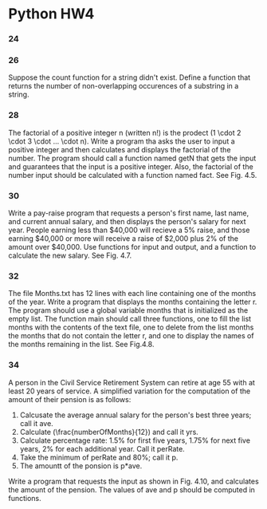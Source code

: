 # Python HW4

### 24

### 26
Suppose the count function for a string didn't exist. Define a function that returns the number of non-overlapping occurences of a substring in a string.

### 28
The factorial of a positive integer n (written n!) is the prodect \(1 \cdot 2 \cdot 3 \cdot ... \cdot n\). Write a program tha asks the user to input a positive integer and then calculates and displays the factorial of the number. The program should call a function named getN that gets the input and guarantees that the input is a positive integer. Also, the factorial of the number input should be calculated with a function named fact. See Fig. 4.5.


### 30
Write a pay-raise program that requests a person's first name, last name, and current annual salary, and then displays the person's salary for next year. People earning less than $40,000 will recieve a 5% raise, and those earning $40,000 or more will receive a raise of $2,000 plus 2% of the amount over $40,000. Use functions for input and output, and a function to calculate the new salary. See Fig. 4.7.


### 32
The file Months.txt has 12 lines with each line containing one of the months of the year. Write a program that displays the months containing the letter r. The program should use a global variable months that is initialized as the empty list. The function main should call three functions, one to fill the list months with the contents of the text file, one to delete from the list months the months that do not contain the letter r, and one to display the names of the months remaining in the list. See Fig.4.8.

### 34
A person in the Civil Service Retirement System can retire at age 55 with at least 20 years of service. A simplified variation for the computation of the amount of their pension is as follows:
1. Calcusate the average annual salary for the person's best three years; call it ave.
2. Calculate \(\frac{numberOfMonths}{12}\) and call it yrs.
3. Calculate percentage rate: 1.5% for first five years, 1.75% for next five years, 2% for each additional year. Call it perRate.
4. Take the minimum of perRate and 80%; call it p.
5. The amountt of the ponsion is p*ave.

Write a program that requests the input as shown in Fig. 4.10, and calculates the amount of the pension. The values of ave and p should be computed in functions.
